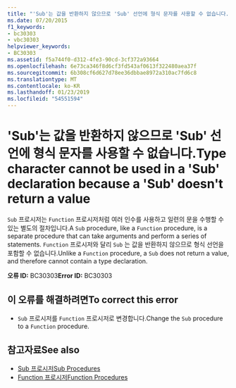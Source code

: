 ```yaml
---
title: "'Sub'는 값을 반환하지 않으므로 'Sub' 선언에 형식 문자를 사용할 수 없습니다."
ms.date: 07/20/2015
f1_keywords:
- bc30303
- vbc30303
helpviewer_keywords:
- BC30303
ms.assetid: f5a744f0-d312-4fe3-90cd-3cf372a93664
ms.openlocfilehash: 6e73ca346f8d6cf3fd543af0613f322480aea37f
ms.sourcegitcommit: 6b308cf6d627d78ee36dbbae8972a310ac7fd6c8
ms.translationtype: MT
ms.contentlocale: ko-KR
ms.lasthandoff: 01/23/2019
ms.locfileid: "54551594"
---
```

# <a name="type-character-cannot-be-used-in-a-sub-declaration-because-a-sub-doesnt-return-a-value"></a><span data-ttu-id="33858-102">'Sub'는 값을 반환하지 않으므로 'Sub' 선언에 형식 문자를 사용할 수 없습니다.</span><span class="sxs-lookup"><span data-stu-id="33858-102">Type character cannot be used in a 'Sub' declaration because a 'Sub' doesn't return a value</span></span>
<span data-ttu-id="33858-103">`Sub` 프로시저는 `Function` 프로시저처럼 여러 인수를 사용하고 일련의 문을 수행할 수 있는 별도의 절차입니다.</span><span class="sxs-lookup"><span data-stu-id="33858-103">A `Sub` procedure, like a `Function` procedure, is a separate procedure that can take arguments and perform a series of statements.</span></span> <span data-ttu-id="33858-104">`Function` 프로시저와 달리 `Sub` 는 값을 반환하지 않으므로 형식 선언을 포함할 수 없습니다.</span><span class="sxs-lookup"><span data-stu-id="33858-104">Unlike a `Function` procedure, a `Sub` does not return a value, and therefore cannot contain a type declaration.</span></span>  
  
 <span data-ttu-id="33858-105">**오류 ID:** BC30303</span><span class="sxs-lookup"><span data-stu-id="33858-105">**Error ID:** BC30303</span></span>  
  
## <a name="to-correct-this-error"></a><span data-ttu-id="33858-106">이 오류를 해결하려면</span><span class="sxs-lookup"><span data-stu-id="33858-106">To correct this error</span></span>  
  
-   <span data-ttu-id="33858-107">`Sub` 프로시저를 `Function` 프로시저로 변경합니다.</span><span class="sxs-lookup"><span data-stu-id="33858-107">Change the `Sub` procedure to a `Function` procedure.</span></span>  
  
## <a name="see-also"></a><span data-ttu-id="33858-108">참고자료</span><span class="sxs-lookup"><span data-stu-id="33858-108">See also</span></span>
- [<span data-ttu-id="33858-109">Sub 프로시저</span><span class="sxs-lookup"><span data-stu-id="33858-109">Sub Procedures</span></span>](../../visual-basic/programming-guide/language-features/procedures/sub-procedures.md)
- [<span data-ttu-id="33858-110">Function 프로시저</span><span class="sxs-lookup"><span data-stu-id="33858-110">Function Procedures</span></span>](../../visual-basic/programming-guide/language-features/procedures/function-procedures.md)
